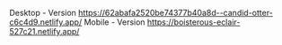 Desktop - Version
https://62abafa2520be74377b40a8d--candid-otter-c6c4d9.netlify.app/
Mobile - Version
https://boisterous-eclair-527c21.netlify.app/
